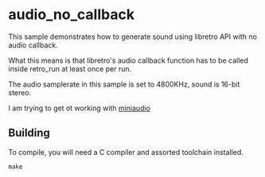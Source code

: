 # audio_no_callback
This sample demonstrates how to generate sound using libretro API with no audio callback.

What this means is that libretro's audio callback function has to be called inside retro_run
at least once per run.

The audio samplerate in this sample is set to 4800KHz, sound is 16-bit stereo.

I am trying to get ot working with [miniaudio](https://miniaud.io/)


## Building
To compile, you will need a C compiler and assorted toolchain installed.

	make
